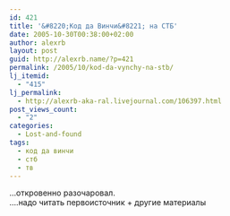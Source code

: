 ```yaml
---
id: 421
title: '&#8220;Код да Винчи&#8221; на СТБ'
date: 2005-10-30T00:38:00+02:00
author: alexrb
layout: post
guid: http://alexrb.name/?p=421
permalink: /2005/10/kod-da-vynchy-na-stb/
lj_itemid:
  - "415"
lj_permalink:
  - http://alexrb-aka-ral.livejournal.com/106397.html
post_views_count:
  - "2"
categories:
  - Lost-and-found
tags:
  - код да винчи
  - стб
  - тв
---
```

&#8230;откровенно разочаровал.  
&#8230;.надо читать первоисточник + другие материалы